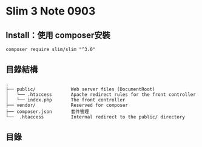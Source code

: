 # Slim 3 Note 0903


## Install：使用 composer安裝
    composer require slim/slim "^3.0"

## 目錄結構
    .
    ├── public/             Web server files (DocumentRoot)
    │   └── .htaccess       Apache redirect rules for the front controller
    │   └── index.php       The front controller
    ├── vendor/             Reserved for composer
    ├── composer.json       套件管理
    └──  .htaccess          Internal redirect to the public/ directory

## 目錄
    